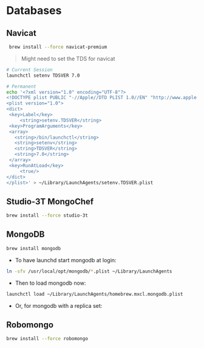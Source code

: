 # Databases

## Navicat

```bash
 brew install --force navicat-premium
```

> Might need to set the TDS for navicat

```bash
# Current Session
launchctl setenv TDSVER 7.0
```

```bash
# Permanent
echo '<?xml version="1.0" encoding="UTF-8"?>
<!DOCTYPE plist PUBLIC "-//Apple//DTD PLIST 1.0//EN" "http://www.apple.com/DTDs/PropertyList-1.0.dtd">
<plist version="1.0">
<dict>
 <key>Label</key>
     <string>setenv.TDSVER</string>
 <key>ProgramArguments</key>
 <array>
   <string>/bin/launchctl</string>
   <string>setenv</string>
   <string>TDSVER</string>
   <string>7.0</string>
 </array>
 <key>RunAtLoad</key>
     <true/>
</dict>
</plist>' > ~/Library/LaunchAgents/setenv.TDSVER.plist
```

## Studio-3T MongoChef

```bash
brew install --force studio-3t
```

## MongoDB

```bash
brew install mongodb
```

- To have launchd start mongodb at login:

```bash
ln -sfv /usr/local/opt/mongodb/*.plist ~/Library/LaunchAgents
```

- Then to load mongodb now:

```bash
launchctl load ~/Library/LaunchAgents/homebrew.mxcl.mongodb.plist
```

- Or, for mongodb with a replica set:

## Robomongo

```bash
brew install --force robomongo
```
